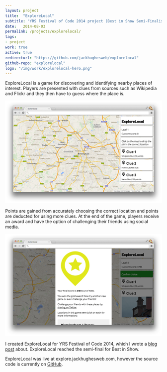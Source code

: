 ```yaml
---
layout: project
title:  "ExploreLocal"
subtitle: "YRS Festival of Code 2014 project (Best in Show Semi-Finalist) - a location-aware map game which provides clues to find nearby places of interest"
date:   2014-08-03
permalink: /projects/explorelocal/
tags:
- project
work: true
active: true
redirecturl: "https://github.com/jackhughesweb/explorelocal"
github-repo: "explorelocal"
logo: "/img/work/explorelocal-hero.png"
---
```


ExploreLocal is a game for discovering and identifying nearby places of interest. Players are presented with clues from sources such as Wikipedia and Flickr and they then have to guess where the place is.

![Screenshot](/img/work/explorelocal-screenshot.png)
 
Points are gained from accurately choosing the correct location and points are deducted for using more clues. At the end of the game, players receive an award and have the option of challenging their friends using social media.

![Screenshot](/img/work/explorelocal-screenshot2.png)

I created ExploreLocal for YRS Festival of Code 2014,  which I wrote a [blog post](/blog/yrs2014/) about. ExploreLocal reached the semi-final for Best in Show.

ExploreLocal was live at explore.jackhughesweb.com, however the source code is currently on [GitHub](https://github.com/jackhughesweb/explorelocal).